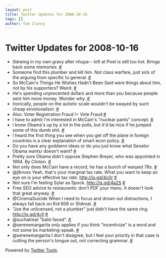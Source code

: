 ```yaml
---
layout: post
title: Twitter Updates for 2008-10-16
tags: []
author: Tom Clancy
---
```


# Twitter Updates for 2008-10-16

<ul>
	<li>Stewing in my own gravy after nhupa-- loft at Pixel is still too hot. Brings back some memories. <a href="http://twitter.com/tclancy/statuses/961497697">#</a></li>
	<li>Someone find this plumber and kill him. Not class warfare, just sick of the arguing from specific to general. <a href="http://twitter.com/tclancy/statuses/961516556">#</a></li>
	<li>So McCain's Things He Wishes Hadn't Been Said were things about him, not by his supporters? Weird. <a href="http://twitter.com/tclancy/statuses/961568859">#</a></li>
	<li>He's spending unprecented dollars and more than you because people  sent him more money. Wonder why. <a href="http://twitter.com/tclancy/statuses/961578470">#</a></li>
	<li>Ironically, people on the autistic scale wouldn't be swayed by such cheap emotionalism. <a href="http://twitter.com/tclancy/statuses/961619920">#</a></li>
	<li>Also: Voter Registration Fraud != Vote Fraud <a href="http://twitter.com/tclancy/statuses/961621049">#</a></li>
	<li>I have to admit I'm interested in McCain's "nuclear pants" concept. <a href="http://twitter.com/tclancy/statuses/961628043">#</a></li>
	<li>I know Obama's up by a lot in the polls, but it'd be nice if he jumped some of this dumb shit. <a href="http://twitter.com/tclancy/statuses/961629802">#</a></li>
	<li>I heard the first thing you see when you get off the plane in foreign countries is a clear explanation of smart econ policy. <a href="http://twitter.com/tclancy/statuses/961645519">#</a></li>
	<li>Do you have any goddamn ideas or do you just know what Senator Obama wants/ doesn't want? <a href="http://twitter.com/tclancy/statuses/961648139">#</a></li>
	<li>Pretty sure Obama didn't oppose Stephen Breyer, who was appointed in 1994. By Clinton. <a href="http://twitter.com/tclancy/statuses/961688315">#</a></li>
	<li>Not only does McCain have a record, he has a bunch of warped 78s. <a href="http://twitter.com/tclancy/statuses/961740641">#</a></li>
	<li>@jlbruno Yeah, that's your marginal tax rate. What you want to keep an eye on is your effective tax rate. <a href="http://is.gd/4c0r" rel="nofollow">http://is.gd/4c0r</a> <a href="http://twitter.com/tclancy/statuses/962564370">#</a></li>
	<li>Not sure I'm feeling Sylar as Spock. <a href="http://is.gd/4a2S" rel="nofollow">http://is.gd/4a2S</a> <a href="http://twitter.com/tclancy/statuses/962579067">#</a></li>
	<li>Free SEO advice to restaurants: don't PDF your menu. It doesn't look that great anyway. <a href="http://twitter.com/tclancy/statuses/962626808">#</a></li>
	<li>@CinemaSuicide When I need to focus and drown out distractions, I always fall back on Kid 606 or Shitmat. <a href="http://twitter.com/tclancy/statuses/962627607">#</a></li>
	<li>"Joe the unlicensed, not a plumber" just didn't have the same ring. <a href="http://is.gd/4clI" rel="nofollow">http://is.gd/4clI</a> <a href="http://twitter.com/tclancy/statuses/962695236">#</a></li>
	<li>@suchatreat "bald-faced". <a href="http://twitter.com/tclancy/statuses/962695627">#</a></li>
	<li>@serenemargarita only applies if you think "incentivize" is a word and not some bs marketing-speak. <a href="http://twitter.com/tclancy/statuses/962736648">#</a></li>
	<li>@serenemargarita I don't disagree, but I feel your priority in that case is cutting the person's tongue out, not correcting grammar. <a href="http://twitter.com/tclancy/statuses/962749503">#</a></li>
</ul>
<p>Powered by <a href="http://alexking.org/projects/wordpress">Twitter Tools</a>.</p>

